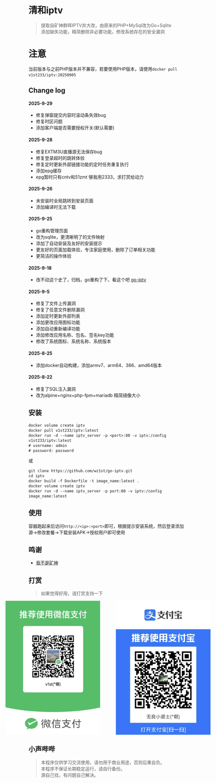 # 清和iptv
>提取自矿神群晖IPTV并大改，由原来的PHP+MySql改为Go+Sqlite     
>添加缺失功能，精简删除非必要功能，修改系统存在的安全漏洞   


# 注意
当前版本与之前PHP版本并不兼容，若要使用PHP版本，请使用`docker pull v1st233/iptv:20250905`

## Change log
#### 2025-9-29
- 修复弹窗提交内容时滚动条失效bug
- 修复时区问题
- 添加客户端是否需要授权开关(默认需要)

#### 2025-9-28
- 修复EXTM3U直播源无法保存bug
- 修复登录超时的跳转体验
- 修复定时更新外部链接功能的定时任务重复执行
- 添加epg缓存
- epg暂时只有cntv和51zmt 够我用2333，求打赏给动力      

#### 2025-9-26
- 未安装时全局跳转到安装页面
- 添加编译时无法下载

#### 2025-9-25
- go重构管理页面
- 改为sqlite，更清晰明了的文件映射
- 添加了自动安装及友好的安装提示
- 更友好的页面加载体验，专注家庭使用，删除了订单相关功能
- 更简洁的操作体验

#### 2025-9-18
- 改不动这个史了，归档，go重构了下，看这个吧 [go-iptv](https://github.com/wz1st/go-iptv)

#### 2025-9-5
- 修复了文件上传漏洞
- 修复了任意文件删除漏洞
- 添加定时更新外部列表
- 添加更改应用图标功能
- 添加自动重新编译功能
- 添加修改应用名称、包名、签名key功能
- 修改了系统图标、系统名称、系统版本

#### 2025-8-25
- 添加docker自动构建，添加armv7、arm64、386、amd64版本

#### 2025-8-22
- 修复了SQL注入漏洞
- 改为alpine+nginx+php-fpm+mariadb 精简镜像大小

## 安装
```
docker volume create iptv
docker pull v1st233/iptv:latest
docker run -d --name iptv_server -p <port>:80 -v iptv:/config v1st233/iptv:latest
# username: admin
# password: password
```
或
```
git clone https://github.com/wz1st/go-iptv.git
cd iptv
docker build -f Dockerfile -t image_name:latest .
docker volume create iptv
docker run -d --name iptv_server -p port:80 -v iptv:/config image_name:latest
``` 
## 使用
容器跑起来后访问`http://<ip>:<port>`即可，根据提示安装系统，然后登录添加源->修改套餐->下载安装APK->授权用户即可使用

## 鸣谢
- [我不是矿神](https://imnks.com/)
## 打赏
>如果觉得好用，请打赏支持一下

<div style="display: flex; justify-content: center; gap: 50px;">
  <img src="./static/images/wxpay.jpg" alt="微信" width="300">
  <img src="./static/images/zfbpay.jpg" alt="支付宝" width="300">
</div>



## 小声哔哔
>本程序仅供学习交流使用，请勿用于商业用途，否则后果自负。     
>本程序不保证长期稳定运行，请自行备份。     
>源自己找，有问题自己解决。     
<a id="bottom"></a> 
